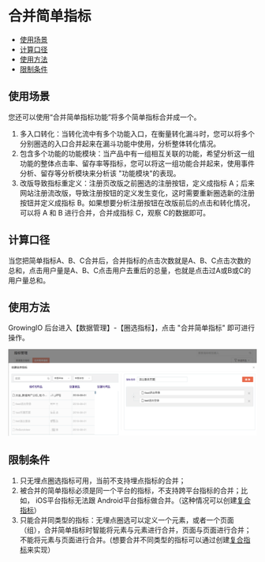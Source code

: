 # 合并简单指标

* [使用场景](combine.md#shi-yong-chang-jing)
* [计算口径](combine.md#ji-suan-kou-jing)
* [使用方法](combine.md#shi-yong-fang-fa)
* [限制条件](combine.md#xian-zhi-tiao-jian)

## 使用场景

您还可以使用“合并简单指标功能”将多个简单指标合并成一个。

1. 多入口转化：当转化流中有多个功能入口，在衡量转化漏斗时，您可以将多个分别圈选的入口合并起来在漏斗功能中使用，分析整体转化情况。
2. 包含多个功能的功能模块：当产品中有一组相互关联的功能，希望分析这一组功能的整体点击率、留存率等指标，您可以将这一组功能合并起来，使用事件分析、留存等分析模块来分析该 "功能模块"的表现。
3. 改版导致指标重定义：注册页改版之前圈选的注册按钮，定义成指标 A；后来网站注册流改版，导致注册按钮的定义发生变化，这时需要重新圈选新的注册按钮并定义成指标 B。如果想要分析注册按钮在改版前后的点击和转化情况，可以将 A 和 B 进行合并，合并成指标 C，观察 C的数据即可。

## 计算口径

当您把简单指标A、B、C合并后，合并指标的点击次数就是A、B、C点击次数的总和，点击用户量是A、B、C点击用户去重后的总量，也就是点击过A或B或C的用户量总和。

## 使用方法

 GrowingIO 后台进入【数据管理】-【圈选指标】，点击 "合并简单指标" 即可进行操作。

![&#x5408;&#x5E76;&#x7B80;&#x5355;&#x6307;&#x6807;](../../../.gitbook/assets/image%20%2856%29.png)

## 限制条件

1. 只无埋点圈选指标可用，当前不支持埋点指标的合并；
2. 被合并的简单指标必须是同一个平台的指标，不支持跨平台指标的合并；比如， iOS平台指标无法跟 Android平台指标做合并。（这种情况可以创建[复合指标](complex.md)）
3. 只能合并同类型的指标：无埋点圈选可以定义一个元素，或者一个页面（组），合并简单指标时智能将元素与元素进行合并，页面与页面进行合并；不能将元素与页面进行合并。\(想要合并不同类型的指标可以通过创建[复合指标](complex.md)来实现）



